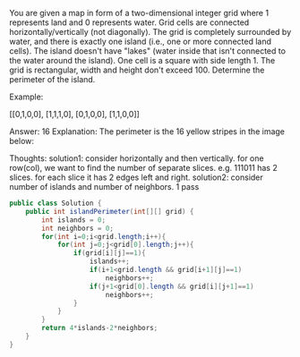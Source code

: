 You are given a map in form of a two-dimensional integer grid where 1 represents land and 0 represents water. Grid cells are connected horizontally/vertically (not diagonally). The grid is completely surrounded by water, and there is exactly one island (i.e., one or more connected land cells). The island doesn't have "lakes" (water inside that isn't connected to the water around the island). One cell is a square with side length 1. The grid is rectangular, width and height don't exceed 100. Determine the perimeter of the island.

Example:

[[0,1,0,0],
 [1,1,1,0],
 [0,1,0,0],
 [1,1,0,0]]

Answer: 16
Explanation: The perimeter is the 16 yellow stripes in the image below:

Thoughts:
solution1: consider horizontally and then vertically.
for one row(col), we want to find the number of separate slices. e.g. 111011 has 2 slices. for each slice it has 2 edges left and right.
solution2: consider number of islands and number of neighbors. 1 pass
```java
public class Solution {
    public int islandPerimeter(int[][] grid) {
        int islands = 0;
        int neighbors = 0;
        for(int i=0;i<grid.length;i++){
            for(int j=0;j<grid[0].length;j++){
                if(grid[i][j]==1){
                    islands++;
                    if(i+1<grid.length && grid[i+1][j]==1)
                        neighbors++;
                    if(j+1<grid[0].length && grid[i][j+1]==1)
                        neighbors++;
                }
            }
        }
        return 4*islands-2*neighbors;
    }
}
```
